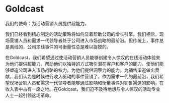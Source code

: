 # 

# Goldcast

我们的使命：为活动营销人员提供超能力。

我们已经看到精心制定的活动策略将如何显着帮助公司的增长引擎。我们相信，现场营销人员和需求一代领导者处于公司进入市场战略的最前沿。但传统上，事件总是离线的，公司顶线事件的可衡量性总是难以捉摸的。

在Goldcast，我们希望通过使活动营销人员能够创建令人惊叹的在线活动体验来为他们提供超能力。帮助他们以独特的方式吸引潜在客户和客户的能力。使他们能够塑造公司进入市场战略的权力。为他们提供洞察力的能力，为销售渠道做出贡献。我们认为是时候进行收入驱动的事件营销了。作为需求一代的最前沿，我们希望现场营销人员和需求一代领导者能够通过影响和衡量事件对销售渠道的影响，在收入表中占有一席之地。在Goldcast，我们迫不及待地想与令人惊叹的活动专业人士一起引领这场革命。

